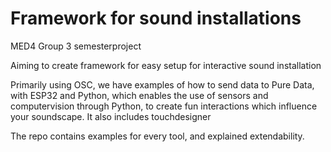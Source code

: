 # Framework for sound installations
MED4 Group 3 semesterproject

Aiming to create framework for easy setup for interactive sound installation

Primarily using OSC, we have examples of how to send data to Pure Data, with ESP32 and Python, which enables the use of sensors and computervision through Python, to create fun interactions which influence your soundscape. It also includes touchdesigner 

The repo contains examples for every tool, and explained extendability.